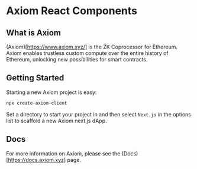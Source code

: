 # Axiom React Components

## What is Axiom

(Axiom)[https://www.axiom.xyz/] is the ZK Coprocessor for Ethereum. Axiom enables trustless custom compute over the entire history of Ethereum, unlocking new possibilities for smart contracts.

## Getting Started

Starting a new Axiom project is easy:
```bash
npx create-axiom-client
```

Set a directory to start your project in and then select `Next.js` in the options list to scaffold a new Axiom next.js dApp.

## Docs

For more information on Axiom, please see the (Docs)[https://docs.axiom.xyz] page.
